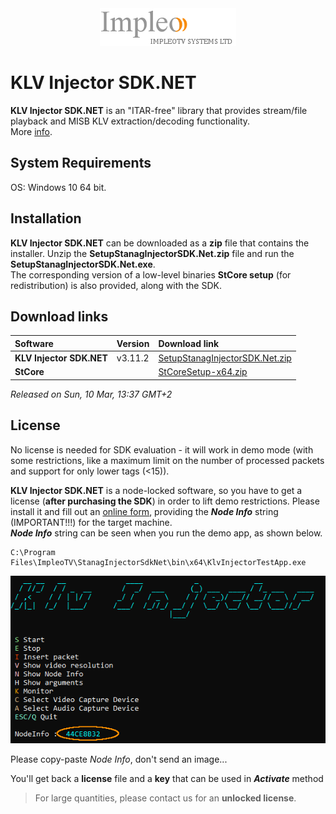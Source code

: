 
<div align="center">
  <a >
    <img src="images/impleo_logo.png" alt="Logo" >
  </a>
</div>

# KLV Injector SDK.NET
**KLV Injector SDK.NET** is an "ITAR-free" library that provides stream/file playback and MISB KLV extraction/decoding functionality.  
More [info](https://impleotv.com/products/sdks/klvinjectorsdk-net/).

## System Requirements
OS: Windows 10 64 bit.

## Installation

**KLV Injector SDK.NET** can be downloaded as a **zip** file that contains the installer. Unzip the **SetupStanagInjectorSDK.Net.zip** file and run the **SetupStanagInjectorSDK.Net.exe**.  
The corresponding version of a low-level binaries **StCore setup** (for redistribution) is also provided, along with the SDK. 

## Download links

| Software | Version              | Download link                                                           | 
|:-----|:-------------------------|:------------------------------------------------------------------------------|
| **KLV Injector SDK.NET**  |  v3.11.2 | [SetupStanagInjectorSDK.Net.zip](https://github.com/impleotv/klv-injector-sdk-release/releases/latest/download/SetupStanagInjectorSDK.Net.zip) | 
| **StCore**  |   | [StCoreSetup-x64.zip](https://github.com/impleotv/klv-injector-sdk-release/releases/latest/download/StCoreSetup-x64.zip) | 

*Released on Sun, 10 Mar, 13:37 GMT+2*

## License

No license is needed for SDK evaluation - it will work in demo mode (with some restrictions, like a maximum limit on the number of processed packets and support for only lower tags (<15)).

**KLV Injector SDK.NET** is a node-locked software, so you have to get a license (**after purchasing the SDK**) in order to lift demo restrictions. Please install it and fill out an [online form](https://docs.google.com/forms/d/e/1FAIpQLSd_XW6bDsFce1G1cpds4gMQNlwNax0CvkWzcMbscxZ5rLaIbA/viewform), providing the ***Node Info*** string (IMPORTANT!!!) for the target machine.  
***Node Info*** string can be seen when you run the demo app, as shown below.  

```
C:\Program Files\ImpleoTV\StanagInjectorSdkNet\bin\x64\KlvInjectorTestApp.exe
```

<div align="center">
  <a >
    <img src="images/license.png" alt="License" >
  </a>
</div>  

Please copy-paste *Node Info*, don't send an image...

You'll get back a **license** file and a **key** that can be used in ***Activate*** method

> For large quantities, please contact us for an **unlocked license**.
